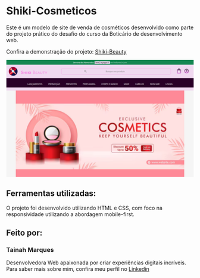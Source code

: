 # Shiki-Cosmeticos

Este é um modelo de site de venda de cosméticos desenvolvido como parte do projeto prático do desafio do curso da Boticário de desenvolvimento web.

Confira a demonstração do projeto: [Shiki-Beauty](https://shiki-cosmeticos.vercel.app)

![Capa do projeto](image.png)

## Ferramentas utilizadas:

O projeto foi desenvolvido utilizando HTML e CSS, com foco na responsividade utilizando a abordagem mobile-first.

## Feito por:

### Tainah Marques

Desenvolvedora Web apaixonada por criar experiências digitais incríveis. Para saber mais sobre mim, confira meu perfil no [Linkedin](linkedin.com/in/tainah-marques/)

